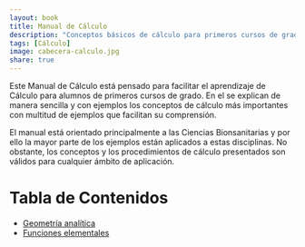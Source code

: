 ```yaml
---
layout: book
title: Manual de Cálculo
description: "Conceptos básicos de cálculo para primeros cursos de grado"
tags: [Cálculo]
image: cabecera-calculo.jpg
share: true
---
```


Este Manual de Cálculo está pensado para facilitar el aprendizaje de Cálculo para alumnos de primeros cursos de grado. 
En el se explican de manera sencilla y con ejemplos los conceptos de cálculo más importantes con multitud de ejemplos que facilitan su comprensión.

El manual está orientado principalmente a las Ciencias Bionsanitarias y por ello la mayor parte de los ejemplos están aplicados a estas disciplinas. 
No obstante, los conceptos y los procedimientos de cálculo presentados son válidos para cualquier ámbito de aplicación. 

Tabla de Contenidos
====================

- [Geometría analítica](/calculo/manual/geometria-analitica.html)
- [Funciones elementales](/calculo/manual/funciones-elementales.html)
